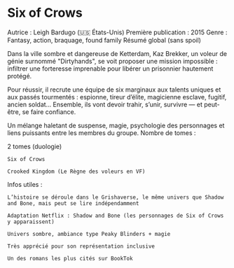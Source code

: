 #  Six of Crows

Autrice : Leigh Bardugo (🇺🇸 États-Unis)
Première publication : 2015
Genre : Fantasy, action, braquage, found family
Résumé global (sans spoil)

Dans la ville sombre et dangereuse de Ketterdam, Kaz Brekker, un voleur de génie surnommé "Dirtyhands", se voit proposer une mission impossible : infiltrer une forteresse imprenable pour libérer un prisonnier hautement protégé.

Pour réussir, il recrute une équipe de six marginaux aux talents uniques et aux passés tourmentés : espionne, tireur d’élite, magicienne esclave, fugitif, ancien soldat… Ensemble, ils vont devoir trahir, s’unir, survivre — et peut-être, se faire confiance.

Un mélange haletant de suspense, magie, psychologie des personnages et liens puissants entre les membres du groupe.
Nombre de tomes :

2 tomes (duologie)

    Six of Crows

    Crooked Kingdom (Le Règne des voleurs en VF)

Infos utiles :

    L’histoire se déroule dans le Grishaverse, le même univers que Shadow and Bone, mais peut se lire indépendamment

    Adaptation Netflix : Shadow and Bone (les personnages de Six of Crows y apparaissent)

    Univers sombre, ambiance type Peaky Blinders + magie

    Très apprécié pour son représentation inclusive

    Un des romans les plus cités sur BookTok

